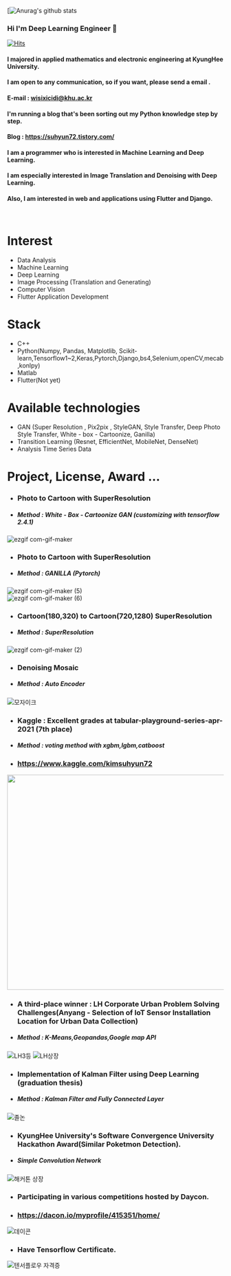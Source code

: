   [![Anurag's github stats](https://github-readme-stats.vercel.app/api?username=iwillbeaprogramer&show_icons=true&theme=dark)

 ###   Hi   I'm   Deep  Learning  Engineer  👋    

<!--
**iwillbeaprogramer/iwillbeaprogramer** is a ✨ _special_ ✨ repository because its `README.md` (this file) appears on your GitHub profile.

Here are some ideas to get you started:

- 🔭 I’m currently working on ...
- 🌱 I’m currently  learning ...
- 👯 I’m looking to collaborate on ...
- 🤔 I’m looking for help with ...
- 💬 Ask me about ...
- 📫 How to reach me: ...
- 😄 Pronouns: ...
- ⚡ Fun fact: ...
-->

[![Hits](https://hits.seeyoufarm.com/api/count/incr/badge.svg?url=https%3A%2F%2Fgithub.com%2Fiwillbeaprogramer&count_bg=%2379C83D&title_bg=%23555555&icon=&icon_color=%23E7E7E7&title=hits&edge_flat=false)](https://hits.seeyoufarm.com)

#### I majored in applied mathematics and electronic engineering at KyungHee University.<br>
#### I am open to any communication, so if you want, please send a email .<br>
#### E-mail  :  wisixicidi@khu.ac.kr<br>
#### I'm running a blog that's been sorting out my Python knowledge step by step.<br>
#### Blog : https://suhyun72.tistory.com/ <br>
#### I am a programmer who is interested in Machine Learning and Deep Learning.<br>
#### I am especially interested in Image Translation and Denoising with Deep Learning.<br>
#### Also, I am interested in web and applications using Flutter and Django.<br><br><br>
# Interest
- Data  Analysis
- Machine  Learning
- Deep  Learning
- Image  Processing (Translation and Generating)
- Computer  Vision
- Flutter  Application Development

# Stack
- C++
- Python(Numpy, Pandas, Matplotlib, Scikit-learn,Tensorflow1~2,Keras,Pytorch,Django,bs4,Selenium,openCV,mecab,konlpy)
- Matlab
- Flutter(Not yet)



# Available technologies

- GAN (Super Resolution , Pix2pix , StyleGAN, Style Transfer, Deep Photo Style Transfer, White - box - Cartoonize, Ganilla)
- Transition Learning (Resnet, EfficientNet, MobileNet, DenseNet)
- Analysis Time Series  Data



# Project, License, Award ...
- ### Photo to Cartoon with SuperResolution
- ##### Method : White - Box - Cartoonize GAN (customizing with tensorflow 2.4.1)
![ezgif com-gif-maker](https://user-images.githubusercontent.com/70966332/119854425-05c2bc00-bf4c-11eb-9031-34fb3c190bc9.gif)
- ### Photo to Cartoon with SuperResolution
- ##### Method : GANILLA (Pytorch)
![ezgif com-gif-maker (5)](https://user-images.githubusercontent.com/70966332/122503122-da0a9180-d032-11eb-9bc4-d486b4d73f56.gif)</br>
![ezgif com-gif-maker (6)](https://user-images.githubusercontent.com/70966332/122525080-d3404680-d053-11eb-9beb-7caaa9e2d321.gif)

- ### Cartoon(180,320) to Cartoon(720,1280) SuperResolution
- ##### Method : SuperResolution
![ezgif com-gif-maker (2)](https://user-images.githubusercontent.com/70966332/119935426-73113400-bfc2-11eb-9592-ae960a499606.gif)
- ### Denoising Mosaic
- ##### Method : Auto Encoder
![모자이크](https://user-images.githubusercontent.com/70966332/117667300-bb1d1200-b1df-11eb-98f4-f627c5970bfb.png)

- ### Kaggle : Excellent grades at tabular-playground-series-apr-2021 (7th place)
- ##### Method : voting method with xgbm,lgbm,catboost
- ### https://www.kaggle.com/kimsuhyun72
<image src = https://user-images.githubusercontent.com/70966332/117254239-233bc300-ae83-11eb-9cef-f4947cd0970f.PNG height = "500" width = "750">
  
- ### A third-place winner : LH Corporate Urban Problem Solving Challenges(Anyang - Selection of IoT Sensor Installation Location for Urban Data Collection)
- ##### Method : K-Means,Geopandas,Google map API
![LH3등](https://user-images.githubusercontent.com/70966332/117117194-38a0e680-adca-11eb-8414-15bc2a3498cd.jpg)
![LH상장](https://user-images.githubusercontent.com/70966332/117572931-2d262600-b110-11eb-86fa-6907c7bdbdda.jpg)
- ### Implementation of Kalman Filter using Deep Learning (graduation thesis)
- ##### Method : Kalman Filter and Fully Connected Layer
![졸논](https://user-images.githubusercontent.com/70966332/117117190-38085000-adca-11eb-96b5-1c2468002c1e.png)
- ### KyungHee University's Software Convergence University Hackathon Award(Similar Poketmon Detection).
- ##### Simple Convolution Network
![해커톤 상장](https://user-images.githubusercontent.com/70966332/117572930-2bf4f900-b110-11eb-9ff4-2f9f0812ed7d.jpg)
- ### Participating in various competitions hosted by Daycon.
- ### https://dacon.io/myprofile/415351/home/
![데이콘](https://user-images.githubusercontent.com/70966332/117117192-38085000-adca-11eb-8cbc-45ec7125e29e.PNG)
- ### Have Tensorflow Certificate.
![텐서플로우 자격증](https://user-images.githubusercontent.com/70966332/117338599-b9023d00-aed9-11eb-84bb-53a2eaec46a6.png)

